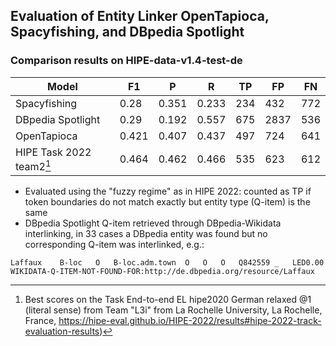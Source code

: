 ## Evaluation of Entity Linker OpenTapioca, Spacyfishing, and DBpedia Spotlight

### Comparison results on HIPE-data-v1.4-test-de

| Model | F1 | P | R | TP | FP | FN |
|---|---|---|---|---|---|---|
| Spacyfishing | 0.28 | 0.351 | 0.233 | 234 | 432 | 772 |
| DBpedia Spotlight | 0.29 | 0.192 | 0.557 | 675 | 2837 | 536 |
| OpenTapioca | 0.421 | 0.407 | 0.437 | 497 | 724 | 641 |
| HIPE Task 2022 team2[^1] | 0.464 | 0.462 | 0.466 | 535 | 623 | 612 |

- Evaluated using the "fuzzy regime" as in HIPE 2022: counted as TP if token boundaries do not match exactly but entity type (Q-item) is the same
- DBpedia Spotlight Q-item retrieved through DBpedia-Wikidata interlinking, in 33 cases a DBpedia entity was found but no corresponding Q-item was interlinked, e.g.:

`Laffaux	B-loc	O	B-loc.adm.town	O	O	O	Q842559	_	LED0.00	WIKIDATA-Q-ITEM-NOT-FOUND-FOR:http://de.dbpedia.org/resource/Laffaux`

[^1]: Best scores on the Task End-to-end EL hipe2020 German relaxed @1 (literal sense) from Team "L3i" from La Rochelle University, La Rochelle, France, https://hipe-eval.github.io/HIPE-2022/results#hipe-2022-track-evaluation-results)

